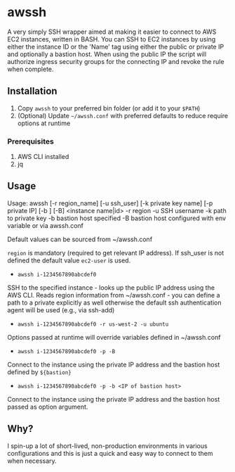# awssh

A very simply SSH wrapper aimed at making it easier to connect to AWS EC2 instances, written in BASH. You can SSH to EC2 instances by using either the instance ID or the 'Name' tag using either the public or private IP and optionally a bastion host. When using the public IP the script will authorize ingress security groups for the connecting IP and revoke the rule when complete.  

## Installation

1. Copy `awssh` to your preferred bin folder (or add it to your `$PATH`)
2. (Optional) Update `~/awssh.conf` with preferred defaults to reduce require options at runtime

### Prerequisites
1. AWS CLI installed
2. jq

## Usage
Usage: awssh [-r region_name] [-u ssh_user] [-k private key name] [-p private IP] [-b <bastion>] [-B] <instance name|id>
-r region
-u SSH username
-k path to private key
-b bastion host specified
-B bastion host configured with env variable or via awssh.conf

Default values can be sourced from ~/awssh.conf


`region` is mandatory (required to get relevant IP address). If ssh_user is not defined the default value `ec2-user` is used. 

* `awssh i-1234567890abcdef0`

SSH to the specified instance - looks up the public IP address using the AWS CLI. Reads region information from ~/awssh.conf - you can define a path to a private explicitly as well otherwise the default ssh authentication agent will be used (e.g., via ssh-add)

* `awssh i-1234567890abcdef0 -r us-west-2 -u ubuntu`

Options passed at runtime will override variables defined in ~/awssh.conf

* `awssh i-1234567890abcdef0 -p -B`

Connect to the instance using the private IP address and the bastion host defined by `${bastion}`

* `awssh i-1234567890abcdef0 -p -b <IP of bastion host>`

Connect to the instance using the private IP address and the bastion host passed as option argument. 

## Why?
I spin-up a lot of short-lived, non-production environments in various configurations and this is just a quick and easy way to connect to them when necessary. 